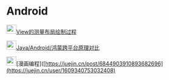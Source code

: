 # Android

<img src="https://github.com/byteflys/my-favorites/assets/168255750/c6d5bc36-931d-4545-a75a-8d15f7e9ee52" width="26" height="24"/>[View的测量布局绘制过程](https://juejin.cn/post/6984417565279797262)

<img src="https://github.com/byteflys/my-favorites/assets/168255750/c6d5bc36-931d-4545-a75a-8d15f7e9ee52" width="26" height="24"/>[Java/Android/鸿蒙跨平台原理对比](https://juejin.cn/post/6844903910893682696)

<img src="https://github.com/byteflys/my-favorites/assets/168255750/c6d5bc36-931d-4545-a75a-8d15f7e9ee52" width="26" height="24"/>[漫画编程]([https://juejin.cn/post/6844903910893682696](https://juejin.cn/user/1609340753032408)

